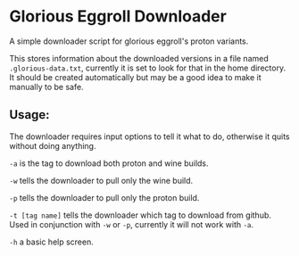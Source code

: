 # Glorious Eggroll Downloader
A simple downloader script for glorious eggroll's proton variants.

This stores information about the downloaded versions in a file named `.glorious-data.txt`, currently it is set to look for that in the home directory. It should be created automatically but may be a good idea to make it manually to be safe.

## Usage:
The downloader requires input options to tell it what to do, otherwise it quits without doing anything.

`-a` is the tag to download both proton and wine builds.

`-w` tells the downloader to pull only the wine build.

`-p` tells the downloader to pull only the proton build.

`-t [tag name]` tells the downloader which tag to download from github. 
Used in conjunction with `-w` or `-p`, currently it will not work with `-a`.

`-h` a basic help screen.
